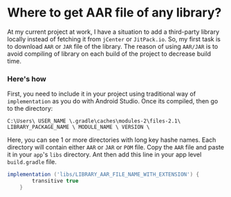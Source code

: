 # Where to get AAR file of any library?

At my current project at work, I have a situation to add a third-party library locally instead of fetching it from ```jCenter``` or ```JitPack.io```. So, my first task is to download ```AAR``` or ```JAR``` file of the library. The reason of using ```AAR/JAR``` is to avoid compiling of library on each build of the project to decrease build time.

### Here's how
First, you need to include it in your project using traditional way of ```implementation``` as you do with Android Studio. Once its compiled, then go to the directory:

```C:\Users\ USER_NAME \.gradle\caches\modules-2\files-2.1\ LIBRARY_PACKAGE_NAME \ MODULE_NAME \ VERSION \```

Here, you can see 1 or more directories with long key hashe names. Each directory will contain either ```AAR``` or ```JAR``` or ```POM``` file. Copy the ```AAR``` file and paste it in your ```app```'s ```libs``` directory. Ant then add this line in your app level ```build.gradle``` file.

```groovy
implementation ('libs/LIBRARY_AAR_FILE_NAME_WITH_EXTENSION') {
        transitive true
    }
```
